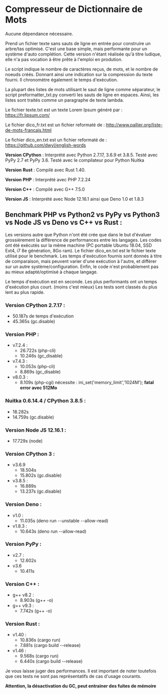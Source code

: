 # Compresseur de Dictionnaire de Mots

Aucune dépendance nécessaire.

Prend un fichier texte sans sauts de ligne en entrée pour construire un arbre/tas optimisé.
C'est une base simple, mais performante pour un système d'auto complétion.
Cette version n'étant réalisée qu'à titre ludique, elle n'a pas vocation à être prête à l'emploi en prodution.

Le script indique le nombre de caractères reçus, de mots, et le nombre de noeuds créés.
Donnant ainsi une indication sur la compression du texte fourni.
Il chronomètre également le temps d'exécution.

La plupart des listes de mots utilisant le saut de ligne comme séparateur, le script preformatter_txt.py converti les sauts de ligne en espaces. Ainsi, les listes sont traités comme un paragraphe de texte lambda.

Le fichier texte.txt est un texte Lorem Ipsum généré par : https://fr.lipsum.com/

Le fichier dico_fr.txt est un fichier reformaté de : http://www.pallier.org/liste-de-mots-francais.html

Le fichier dico_en.txt est un fichier reformaté de : https://github.com/dwyl/english-words

**Version CPython** : Interprété avec Python 2.7.17, 3.6.9 et 3.8.5. Testé avec PyPy 2.7 et PyPy 3.6. Testé avec le compilateur pour Python Nuitka

**Version Rust** : Compilé avec Rust 1.40.

**Version PHP** : Interprété avec PHP 7.2.24

**Version C++** : Compilé avec G++ 7.5.0

**Version JS** : Interprété avec Node 12.16.1 ainsi que Deno 1.0 et 1.8.3

## Benchmark PHP vs Python2 vs PyPy vs Python3 vs Node JS vs Deno vs C++ vs Rust :
Les versions autre que Python n'ont été crée que dans le but d'évaluer grossièrement la différence de performances entre les langages.
Les codes ont été exécutés sur la même machine (PC portable Ubuntu 18.04, SSD Ext4, i7 8e génération, 8Go ram).
Le fichier dico_en.txt est le fichier texte utilisé pour le benchmark.
Les temps d'exécution fournis sont donnés à titre de comparaison, mais peuvent varier d'une exécution à l'autre, et différer sur un autre système/configuration. Enfin, le code n'est probablement pas au mieux adapté/optimisé à chaque langage.

Le temps d'exécution est en seconde. Les plus performants ont un temps d'exécution plus court. (moins c'est mieux)
Les tests sont classés du plus lent au plus rapide.

### Version CPython 2.7.17 : 
  - 50.187s de temps d'exécution
  - 45.365s (gc.disable)

### Version PHP :
  - v7.2.4 :
    - 26.722s (php-cli)
    - 10.246s (gc_disable)
  - v7.4.3 :
    - 10.053s (php-cli)
    - 8.869s (gc_disable)
  - v8.0.3 :
    - 8.109s (php-cgi) nécessite : ini_set('memory_limit','1024M'); **fatal error avec 512Mo**

### Nuitka 0.6.14.4 / CPython 3.8.5 :
  - 18.282s
  - 14.759s (gc.disable)

### Version Node JS 12.16.1 :
  - 17.729s (node)

### Version CPython 3 :
  - v3.6.9
    - 18.504s
    - 15.802s (gc.disable)
  - v3.8.5 :
    - 16.889s
    - 13.237s (gc.disable)

### Version Deno :
  - v1.0 :
    - 11.035s (deno run --unstable --allow-read)
  - v1.8.3 :
    - 10.643s (deno run --allow-read)

### Version PyPy :
  - v2.7 :
    - 12.602s
  - v3.6
    - 10.411s

### Version C++ :
  - g++ v8.2 :
    - 8.903s (g++ -o)
  - g++ v9.3 :
    - 7.742s (g++ -o)

### Version Rust :
  - v1.40 :
    - 10.836s (cargo run)
    - 7.881s (cargo build --release)
  - v1.46 :
    - 9.568s (cargo run)
    - 6.440s (cargo build --release)

Je vous laisse juger des performances. Il est important de noter toutefois que ces tests ne sont pas représentatifs de cas d'usage courants.

**Attention, la désactivation du GC, peut entrainer des fuites de mémoire**
